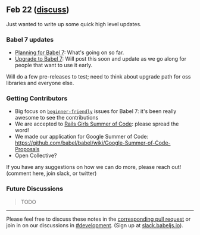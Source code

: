 ## Feb 22 ([discuss](https://github.com/babel/notes/pull/15))

Just wanted to write up some quick high level updates.

### Babel 7 updates

- [Planning for Babel 7](https://github.com/babel/babel.github.io/pull/1166): What's going on so far.
- [Upgrade to Babel 7](https://github.com/babel/babel.github.io/pull/1146): Will post this soon and update as we go along for people that want to use it early.

Will do a few pre-releases to test; need to think about upgrade path for oss libraries and everyone else.

### Getting Contributors

- Big focus on [`beginner-friendly`](https://github.com/babel/babel/issues?q=is%3Aissue+label%3Abeginner-friendly+is%3Aclosed) issues for Babel 7: it's been really awesome to see the contributions
- We are accepted to [Rails Girls Summer of Code](https://teams.railsgirlssummerofcode.org/projects/177-babel): please spread the word!
- We made our application for Google Summer of Code: https://github.com/babel/babel/wiki/Google-Summer-of-Code-Proposals
- Open Collective?

If you have any suggestions on how we can do more, please reach out! (comment here, join slack, or twitter)

### Future Discussions

> TODO

---

Please feel free to discuss these notes in the [corresponding pull request](https://github.com/babel/notes/pull/15) or join in on our discussions in [#development](https://babeljs.slack.com/messages/development). (Sign up at [slack.babeljs.io](https://slack.babeljs.io/)).
